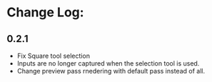 # Change Log:

## 0.2.1

- Fix Square tool selection
- Inputs are no longer captured when the selection tool is used.
- Change preview pass rnedering with default pass instead of all.